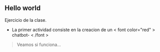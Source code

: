 ## Hello world
Ejercicio de la clase.
- La primer actividad consiste en la creacion de un < font color="red" > chatbot- < /font >
> Veamos si funciona...

